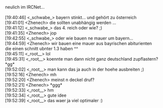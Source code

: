 <html><body><p>neulich im IRCNet...<br>
<br>
[19:40:46] &lt;_schwabe_&gt; bayern stinkt... und gehört zu österreich<br>
[19:41:01] &lt;Zhenech&gt; die sollten unabhängig werden ...<br>
[19:41:12] &lt;_schwabe_&gt; das 4. reich oder wie? ;)<br>
[19:41:35] &lt;Zhenech&gt; jop<br>
[19:42:55] &lt;_schwabe_&gt; oder wie bauen ne mauer um bayern...<br>
[19:44:59] &lt;Zhenech&gt; wir bauen eine mauer aus bayrischen abiturienten die einen schnitt ubnter 1.3 haben ^^<br>
[19:45:11] &lt;_root__&gt; lol<br>
[19:45:31] &lt;_root__&gt; koennte man dann nicht ganz deutschland zupflastern? *gg*<br>
[19:52:02] &lt;_root__&gt; man kann das ja auch in der hoehe ausbreiten ;)<br>
[19:52:16] &lt;Zhenech&gt; mh<br>
[19:52:20] &lt;Zhenech&gt; meinst n deckel druf?<br>
[19:52:21] &lt;Zhenech&gt; *ggg*<br>
[19:52:33] &lt;_root__&gt; hm<br>
[19:52:34] &lt;_root__&gt; gute idee<br>
[19:52:39] &lt;_root__&gt; das waer ja viel optimaler :)</p></body></html>
